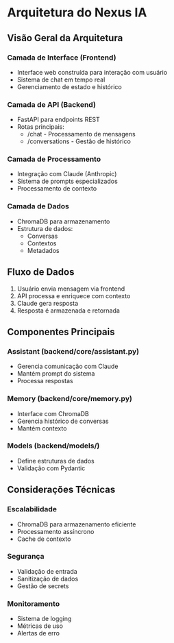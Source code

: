 # Arquitetura do Nexus IA

## Visão Geral da Arquitetura

### Camada de Interface (Frontend)
- Interface web construída para interação com usuário
- Sistema de chat em tempo real
- Gerenciamento de estado e histórico

### Camada de API (Backend)
- FastAPI para endpoints REST
- Rotas principais:
  - /chat - Processamento de mensagens
  - /conversations - Gestão de histórico

### Camada de Processamento
- Integração com Claude (Anthropic)
- Sistema de prompts especializados
- Processamento de contexto

### Camada de Dados
- ChromaDB para armazenamento
- Estrutura de dados:
  - Conversas
  - Contextos
  - Metadados

## Fluxo de Dados
1. Usuário envia mensagem via frontend
2. API processa e enriquece com contexto
3. Claude gera resposta
4. Resposta é armazenada e retornada

## Componentes Principais

### Assistant (backend/core/assistant.py)
- Gerencia comunicação com Claude
- Mantém prompt do sistema
- Processa respostas

### Memory (backend/core/memory.py)
- Interface com ChromaDB
- Gerencia histórico de conversas
- Mantém contexto

### Models (backend/models/)
- Define estruturas de dados
- Validação com Pydantic

## Considerações Técnicas

### Escalabilidade
- ChromaDB para armazenamento eficiente
- Processamento assíncrono
- Cache de contexto

### Segurança
- Validação de entrada
- Sanitização de dados
- Gestão de secrets

### Monitoramento
- Sistema de logging
- Métricas de uso
- Alertas de erro

